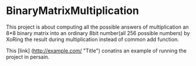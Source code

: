 # BinaryMatrixMultiplication
This project is about computing all the possible answers of multiplication an 8*8 binary matrix into an ordinary 8bit number(all 256 possible numbers) by XoRing the result during multiplication instead of common add function.

This [link] (http://example.com/ "Title") conatins an example of running the project in persain.
